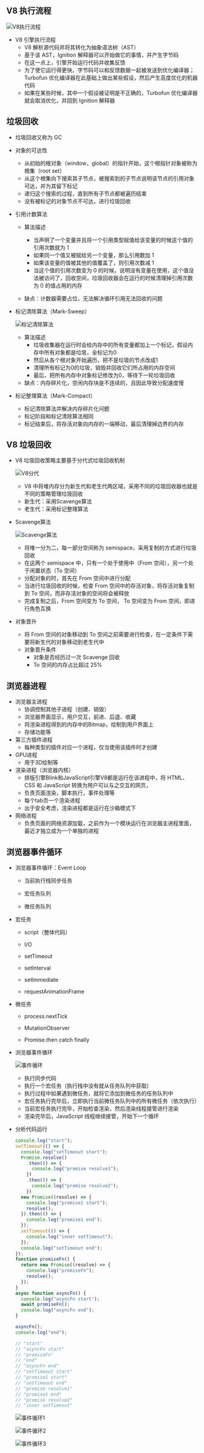 ## V8 执行流程

![V8执行流程](./img/V8执行流程.svg)

- V8 引擎执行流程
  - V8 解析源代码并将其转化为抽象语法树（AST）
  - 基于该 AST，Ignition 解释器可以开始做它的事情，并产生字节码
  - 在这一点上，引擎开始运行代码并收集反馈
  - 为了使它运行得更快，字节码可以和反馈数据一起被发送到优化编译器；Turbofun 优化编译器在此基础上做出某些假设，然后产生高度优化的机器代码
  - 如果在某些时候，其中一个假设被证明是不正确的，Turbofun 优化编译器就会取消优化，并回到 Ignition 解释器

## 垃圾回收

- 垃圾回收又称为 GC

- 对象的可达性
  - 从初始的根对象（window，global）的指针开始，这个根指针对象被称为根集（root set）
  - 从这个根集向下搜索其子节点，被搜索到的子节点说明该节点的引用对象可达，并为其留下标记
  - 递归这个搜索的过程，直到所有子节点都被遍历结束
  - 没有被标记的对象节点不可达，进行垃圾回收

- 引用计数算法
  - 算法描述
    - 当声明了一个变量并且将一个引用类型赋值给该变量的时候这个值的引用次数就为 1
    - 如果同一个值又被赋给另一个变量，那么引用数加 1
    - 如果该变量的值被其他的值覆盖了，则引用次数减 1
    - 当这个值的引用次数变为 0 的时候，说明没有变量在使用，这个值没法被访问了，回收空间，垃圾回收器会在运行的时候清理掉引用次数为 0 的值占用的内存

  - 缺点：计数器需要占位，无法解决循环引用无法回收的问题


- 标记清除算法（Mark-Sweep）

  ![标记清除算法](./img/标记清除算法.svg)

  - 算法描述
    - 垃圾收集器在运行时会给内存中的所有变量都加上一个标记，假设内存中所有对象都是垃圾，全标记为0
    - 然后从各个根对象开始遍历，把不是垃圾的节点改成1
    - 清理所有标记为0的垃圾，销毁并回收它们所占用的内存空间
    - 最后，把所有内存中对象标记修改为0，等待下一轮垃圾回收
  - 缺点：内存碎片化，空闲内存块是不连续的，且因此导致分配速度慢

- 标记整理算法（Mark-Compact）

  - 标记清除算法并解决内存碎片化问题
  - 标记阶段和标记清除算法相同
  - 标记结束后，将存活对象向内存的一端移动，最后清理掉边界的内存

## V8 垃圾回收

- V8 垃圾回收策略主要基于分代式垃圾回收机制

  ![V8分代](./img/V8分代.svg)

  - V8 中将堆内存分为新生代和老生代两区域，采用不同的垃圾回收器也就是不同的策略管理垃圾回收
  - 新生代：采用Scavenge算法
  - 老生代：采用标记整理算法

- Scavenge算法

  ![Scavenge算法](./img/Scavenge算法.svg)

  - 将堆一分为二，每一部分空间称为 semispace，采用复制的方式进行垃圾回收
  - 在这两个 semispace 中，只有一个处于使用中（From 空间），另一个处于闲置状态（To 空间）
  - 分配对象的时，首先在 From 空间中进行分配
  - 当进行垃圾回收的时候，检查 From 空间中的存活对象，将存活对象复制到 To 空间，而非存活对象的空间将会被释放
  - 完成复制之后，From 空间变为 To 空间， To 空间变为 From 空间，即进行角色互换

- 对象晋升

  - 将 From 空间的对象移动到 To 空间之前需要进行检查，在一定条件下需要将新生代的对象移动到老生代中
  - 对象晋升条件
    - 对象是否经历过一次 Scavenge 回收
    - To 空间的内存占比超过 25%

## 浏览器进程

- 浏览器主进程
  - 协调控制其他子进程（创建、销毁）
  - 浏览器界面显示，用户交互，前进、后退、收藏
  - 将渲染进程得到的内存中的Bitmap，绘制到用户界面上
  - 存储功能等
- 第三方插件进程
  - 每种类型的插件对应一个进程，仅当使用该插件时才创建
- GPU进程
  - 用于3D绘制等
- 渲染进程（浏览器内核）
  - 排版引擎Blink和JavaScript引擎V8都是运行在该进程中，将 HTML、CSS 和 JavaScript 转换为用户可以与之交互的网页，
  - 负责页面渲染，脚本执行，事件处理等
  - 每个tab页一个渲染进程
  - 出于安全考虑，渲染进程都是运行在沙箱模式下
- 网络进程
  - 负责页面的网络资源加载，之前作为一个模块运行在浏览器主进程里面，最近才独立成为一个单独的进程

## 浏览器事件循环

- 浏览器事件循环：Event Loop

  - 当前执行栈同步任务

  - 宏任务队列
  - 微任务队列

- 宏任务

  - script（整体代码）

  - I/O

  - setTimeout

  - setInterval

  - setImmediate
  
  - requestAnimationFrame
- 微任务

  - process.nextTick

  - MutationObserver

  - Promise.then catch finally

- 浏览器事件循环

  ![事件循环](./img/事件循环.svg)

  - 执行同步代码
  - 执行一个宏任务（执行栈中没有就从任务队列中获取）
  - 执行过程中如果遇到微任务，就将它添加到微任务的任务队列中
  - 宏任务执行完毕后，立即执行当前微任务队列中的所有微任务（依次执行）
  - 当前宏任务执行完毕，开始检查渲染，然后渲染线程接管进行渲染
  - 渲染完毕后，JavaScript 线程继续接管，开始下一个循环

- 分析代码运行

  ```js
  console.log("start");
  setTimeout(() => {
    console.log("setTimeout start");
    Promise.resolve()
      .then(() => {
        console.log("promise resolve1");
      })
      .then(() => {
        console.log("promise resolve2");
      })
    new Promise((resolve) => {
      console.log("promise1 start");
      resolve();
    }).then(() => {
      console.log("promise1 end");
    });
    setTimeout(() => {
      console.log("inner setTimeout");
    });
    console.log("setTimeout end");
  });
  function promiseFn() {
    return new Promise((resolve) => {
      console.log("promiseFn");
      resolve();
    });
  }
  async function asyncFn() {
    console.log("asyncFn start");
    await promiseFn();
    console.log("asyncFn end");
  }
  
  asyncFn();
  console.log("end");
  
  // "start"
  // "asyncFn start"
  // "promiseFn"
  // "end"
  // "asyncFn end"
  // "setTimeout start"
  // "promise1 start"
  // "setTimeout end"
  // "promise resolve1"
  // "promise1 end"
  // "promise resolve2"
  // "inner setTimeout"
  ```

  ![事件循环1](./img/事件循环1.svg)

  ![事件循环2](./img/事件循环2.svg)

  ![事件循环3](./img/事件循环3.svg)
